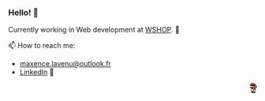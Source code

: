 ### Hello! 🙂

Currently working in Web development at [WSHOP](https://wshop.com). 🧪

📫 How to reach me:
- maxence.lavenu@outlook.fr
- [LinkedIn](https://www.linkedin.com/in/maxence-lavenu/) 🧳

<img align="right" width="14" height="20" src="https://raw.githubusercontent.com/maxencelav/maxencelav/master/mario.gif">
